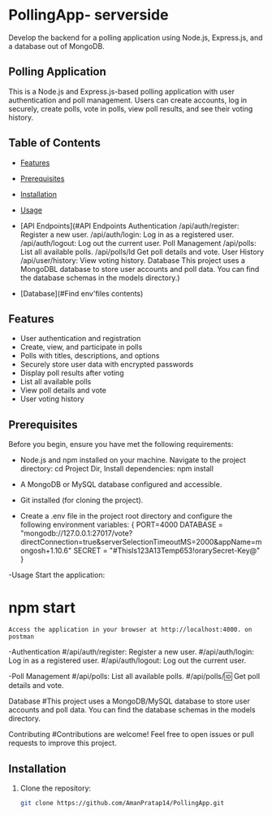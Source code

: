 # PollingApp- serverside

Develop the backend for a polling application using Node.js, Express.js, and a database out of MongoDB.

## Polling Application

This is a Node.js and Express.js-based polling application with user authentication and poll management. 
Users can create accounts, log in securely, create polls, vote in polls, view poll results, and see their voting history.

## Table of Contents
- [Features](#features)
- [Prerequisites](#prerequisites)
- [Installation](#installation)
- [Usage](#usage)
- [API Endpoints](#API Endpoints Authentication
    /api/auth/register: Register a new user. 
    /api/auth/login: Log in as a registered user.
    /api/auth/logout: Log out the current user. Poll Management
    /api/polls: List all available polls.
    /api/polls/Id Get poll details and vote. User History
    /api/user/history: View voting history. 
        Database This project uses a MongoDBL database to store user accounts and poll data. 
        You can find the database schemas in the models directory.)

- [Database](#Find env'files contents)

## Features
- User authentication and registration
- Create, view, and participate in polls
- Polls with titles, descriptions, and options
- Securely store user data with encrypted passwords
- Display poll results after voting
- List all available polls
- View poll details and vote
- User voting history

## Prerequisites
Before you begin, ensure you have met the following requirements:
- Node.js and npm installed on your machine.
  Navigate to the project directory:
      cd Project Dir,
  Install dependencies:
  npm install

- A MongoDB or MySQL database configured and accessible.
- Git installed (for cloning the project).

- Create a .env file in the project root directory and configure the following environment variables:
   {
      PORT=4000
      DATABASE = "mongodb://127.0.0.1:27017/vote?directConnection=true&serverSelectionTimeoutMS=2000&appName=mongosh+1.10.6"
      SECRET = "#ThisIs123A13Temp653!orarySecret-Key@"
   }

-Usage
Start the application:
 # npm start
    Access the application in your browser at http://localhost:4000. on postman

 -Authentication
    #/api/auth/register: Register a new user.
    #/api/auth/login: Log in as a registered user.
    #/api/auth/logout: Log out the current user.

-Poll Management
  #/api/polls: List all available polls.
  #/api/polls/:id: Get poll details and vote.

Database
#This project uses a MongoDB/MySQL database to store user accounts and poll data. You can find the database schemas in the models directory.

Contributing
#Contributions are welcome! Feel free to open issues or pull requests to improve this project.

## Installation
1. Clone the repository:
   ```bash
   git clone https://github.com/AmanPratap14/PollingApp.git
